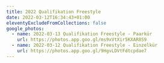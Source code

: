 ```yaml
---
title: 2022 Qualifikation Freestyle
date: 2022-03-12T16:34:43+01:00
eleventyExcludeFromCollections: false
google_photos:
  - name: 2022-03-13 Qualifikation Freestyle - Paarkür
    url: https://photos.app.goo.gl/ms9xVtXir5KXAR8S9
  - name: 2022-03-12 Qualifikation Freestyle - Einzelkür
    url: https://photos.app.goo.gl/9HgvLDVtFdtcpdae7
---
```

